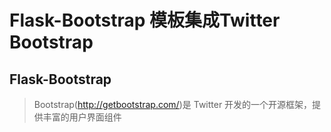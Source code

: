 # Flask-Bootstrap 模板集成Twitter Bootstrap

## Flask-Bootstrap
> Bootstrap(http://getbootstrap.com/)是 Twitter 开发的一个开源框架，提供丰富的用户界面组件